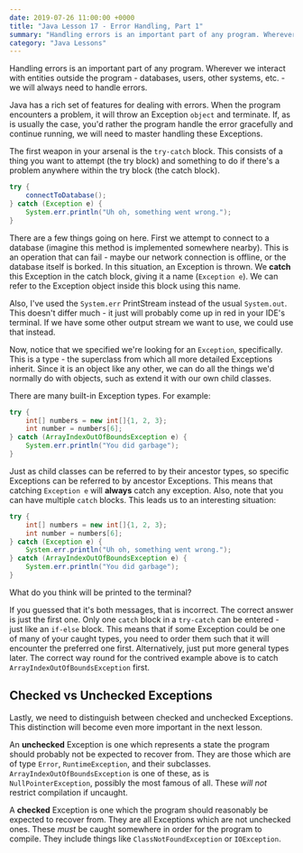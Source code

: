 ```yaml
---
date: 2019-07-26 11:00:00 +0000
title: "Java Lesson 17 - Error Handling, Part 1"
summary: "Handling errors is an important part of any program. Wherever we interact with entities outside the program - databases, users, other systems, etc. - we will always need to handle errors."
category: "Java Lessons"
---
```


Handling errors is an important part of any program. Wherever we interact with entities outside the program - databases, users, other systems, etc. - we will always need to handle errors.

Java has a rich set of features for dealing with errors. When the program encounters a problem, it will throw an Exception `object` and terminate. If, as is usually the case, you'd rather the program handle the error gracefully and continue running, we will need to master handling these Exceptions.

The first weapon in your arsenal is the `try-catch` block. This consists of a thing you want to attempt (the try block) and something to do if there's a problem anywhere within the try block (the catch block).

```java
try {
    connectToDatabase();
} catch (Exception e) {
    System.err.println("Uh oh, something went wrong.");
}
```

There are a few things going on here. First we attempt to connect to a database (imagine this method is implemented somewhere nearby). This is an operation that can fail - maybe our network connection is offline, or the database itself is borked. In this situation, an Exception is thrown. We **catch** this Exception in the catch block, giving it a name (`Exception e`). We can refer to the Exception object inside this block using this name.

Also, I've used the `System.err` PrintStream instead of the usual `System.out`. This doesn't differ much - it just will probably come up in red in your IDE's terminal. If we have some other output stream we want to use, we could use that instead.

Now, notice that we specified we're looking for an `Exception`, specifically. This is a type - the superclass from which all more detailed Exceptions inherit. Since it is an object like any other, we can do all the things we'd normally do with objects, such as extend it with our own child classes.

There are many built-in Exception types. For example:

```java
try {
    int[] numbers = new int[]{1, 2, 3};
    int number = numbers[6];
} catch (ArrayIndexOutOfBoundsException e) {
    System.err.println("You did garbage");
}
```

Just as child classes can be referred to by their ancestor types, so specific Exceptions can be referred to by ancestor Exceptions. This means that catching `Exception e` will **always** catch any exception. Also, note that you can have multiple `catch` blocks. This leads us to an interesting situation:

```java
try {
    int[] numbers = new int[]{1, 2, 3};
    int number = numbers[6];
} catch (Exception e) {
    System.err.println("Uh oh, something went wrong.");
} catch (ArrayIndexOutOfBoundsException e) {
    System.err.println("You did garbage");
}
```

What do you think will be printed to the terminal?

If you guessed that it's both messages, that is incorrect. The correct answer is just the first one. Only one `catch` block in a `try-catch` can be entered - just like an `if-else` block. This means that if some Exception could be one of many of your caught types, you need to order them such that it will encounter the preferred one first. Alternatively, just put more general types later. The correct way round for the contrived example above is to catch `ArrayIndexOutOfBoundsException` first.

## Checked vs Unchecked Exceptions

Lastly, we need to distinguish between checked and unchecked Exceptions. This distinction will become even more important in the next lesson.

An **unchecked** Exception is one which represents a state the program should probably not be expected to recover from. They are those which are of type `Error`, `RuntimeException`, and their subclasses. `ArrayIndexOutOfBoundsException` is one of these, as is `NullPointerException`, possibly the most famous of all. These *will not* restrict compilation if uncaught.

A **checked** Exception is one which the program should reasonably be expected to recover from. They are all Exceptions which are not unchecked ones. These *must* be caught somewhere in order for the program to compile. They include things like `ClassNotFoundException` or `IOException`.

